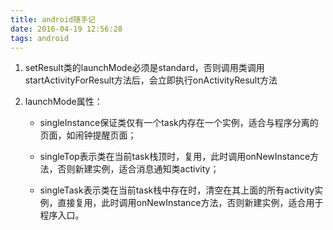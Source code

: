 ```yaml
---
title: android随手记
date: 2016-04-19 12:56:28
tags: android
---
```


1. setResult类的launchMode必须是standard，否则调用类调用startActivityForResult方法后，会立即执行onActivityResult方法

2. launchMode属性：
   - singleInstance保证类仅有一个task内存在一个实例，适合与程序分离的页面，如闹钟提醒页面；  

   - singleTop表示类在当前task栈顶时，复用，此时调用onNewInstance方法，否则新建实例，适合消息通知类activity；

   - singleTask表示类在当前task栈中存在时，清空在其上面的所有activity实例，直接复用，此时调用onNewInstance方法，否则新建实例，适合用于程序入口。